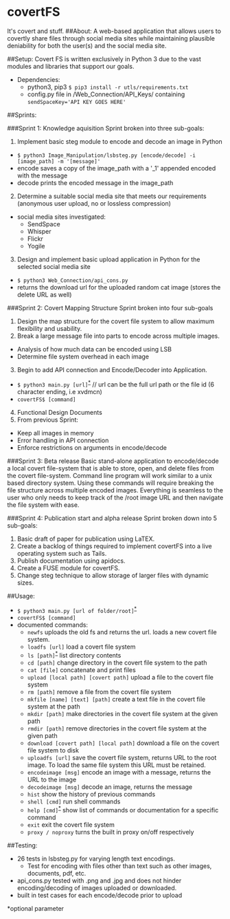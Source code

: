 # covertFS
It's covert and stuff.
##About:
  A web-based application that allows users to covertly share files through social media sites while maintaining plausible deniability for both the user(s) and the social media site.

##Setup:
  Covert FS is written exclusively in Python 3 due to the vast modules and libraries that support our goals.

  - Dependencies:
    - python3, pip3 `$ pip3 install -r utls/requirements.txt`
    - config.py file in /Web_Connection/API_Keys/ containing `sendSpaceKey='API KEY GOES HERE'`

##Sprints:

###Sprint 1: Knowledge aquisition
Sprint broken into three sub-goals:

1. Implement basic steg module to encode and decode an image in Python
  - `$ python3 Image_Manipulation/lsbsteg.py [encode/decode] -i [image_path] -m '[message]'`
  - encode saves a copy of the image_path with a '_1' appended encoded with the message
  - decode prints the encoded message in the image_path
2. Determine a suitable social media site that meets our requirements (anonymous user upload, no or lossless compression)
  - social media sites investigated:
    - SendSpace
    - Whisper
    - Flickr
    - Yogile
3. Design and implement basic upload application in Python for the selected social media site
  - `$ python3 Web_Connection/api_cons.py`
  - returns the download url for the uploaded random cat image (stores the delete URL as well)

###Sprint 2: Covert Mapping Structure
Sprint broken into four sub-goals

1. Design the map structure for the covert file system to allow maximum flexibility and usability.
2. Break a large message file into parts to encode across multiple images.
  - Analysis of how much data can be encoded using LSB
  - Determine file system overhead in each image
3. Begin to add API connection and Encode/Decoder into Application.
  - `$ python3 main.py [url]`<sup>[*](#option)</sup> // url can be the full url path or the file id (6 character ending, i.e xvdmcn)
  - `covertFS$ [command]`
4. Functional Design Documents
5. From previous Sprint:
  - Keep all images in memory
  - Error handling in API connection
  - Enforce restrictions on arguments in encode/decode

###Sprint 3: Beta release
Basic stand-alone application to encode/decode a local covert file-system that is able to store, open, and delete files from the covert file-system. Command line program will work similar to a unix based directory system. Using these commands will require breaking the file structure across multiple encoded images. Everything is seamless to the user who only needs to keep track of the /root image URL and then navigate the file system with ease.

###Sprint 4: Publication start and alpha release
Sprint broken down into 5 sub-goals:

1. Basic draft of paper for publication using LaTEX.
2. Create a backlog of things required to implement covertFS into a live operating system such as Tails.
3. Publish documentation using apidocs.
4. Create a FUSE module for covertFS.
5. Change steg technique to allow storage of larger files with dynamic sizes.

##Usage:
  - `$ python3 main.py [url of folder/root]`<sup>[*](#option)</sup>
  - `covertFS$ [command]`
  - documented commands:
    - `newfs` uploads the old fs and returns the url. loads a new covert file system.
    - `loadfs [url]` load a covert file system
    - `ls [path]`<sup>[*](#option)</sup> list directory contents
    - `cd [path]` change directory in the covert file system to the path
    - `cat [file]` concatenate and print files
    - `upload [local path] [covert path]` upload a file to the covert file system
    - `rm [path]` remove a file from the covert file system
    - `mkfile [name] [text] [path]` create a text file in the covert file system at the path
    - `mkdir [path]` make directories in the covert file system at the given path
    - `rmdir [path]` remove directories in the covert file system at the given path
    - `download [covert path] [local path]` download a file on the covert file system to disk
    - `uploadfs [url]` save the covert file system, returns URL to the root image. To load the same file system this URL must be retained.
    - `encodeimage [msg]` encode an image with a message, returns the URL to the image
    - `decodeimage [msg]` decode an image, returns the message
    - `hist` show the history of previous commands
    - `shell [cmd]` run shell commands
    -  `help [cmd]`<sup>[*](#option)</sup> show list of commands or documentation for a specific command
    - `exit` exit the covert file system
    - `proxy / noproxy` turns the built in proxy on/off respectively

##Testing:
  - 26 tests in lsbsteg.py for varying length text encodings.
    - Test for encoding with files other than text such as other images, documents, pdf, etc.
  - api_cons.py tested with .png and .jpg and does not hinder encoding/decoding of images uploaded or downloaded.
  - built in test cases for each encode/decode prior to upload


<a name="option">*</a>optional parameter
